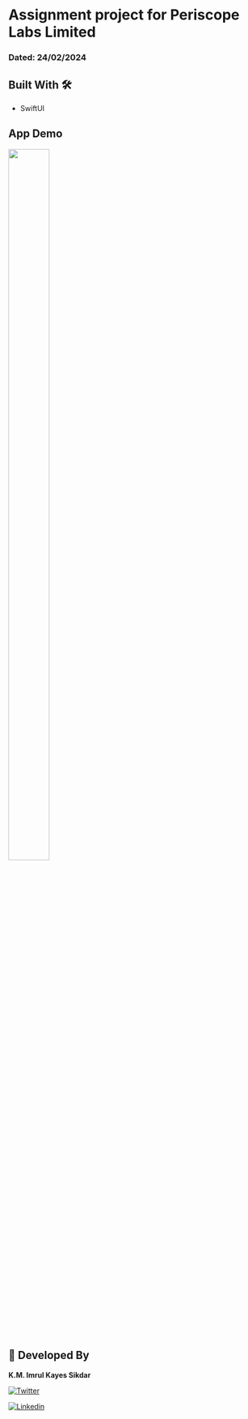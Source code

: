 # Assignment project for Periscope Labs Limited
### Dated: 24/02/2024

## Built With 🛠
- SwiftUI

## App Demo
<p float="center">
  <img width="40%" height="60%" src="https://github.com/kayes55/InspectionApp/blob/main/periscope.gif" />
</p>

## 👨 Developed By

**K.M. Imrul Kayes Sikdar**

[![Twitter](https://img.shields.io/badge/-twitter-grey?logo=twitter)](https://twitter.com/kayes0807055)

[![Linkedin](https://img.shields.io/badge/-linkedin-grey?logo=linkedin)](https://www.linkedin.com/in/imrul-kayes-shamil/)
